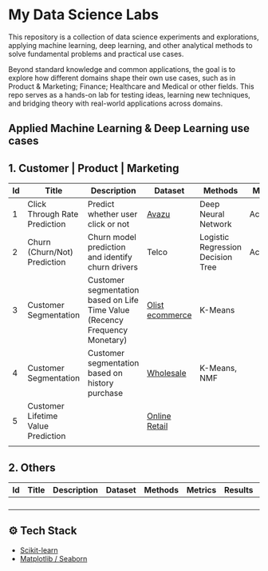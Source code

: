# My Data Science Labs

This repository is a collection of data science experiments and explorations, applying machine learning, deep learning, and other analytical methods to solve fundamental problems and practical use cases.

Beyond standard knowledge and common applications, the goal is to explore how different domains shape their own use cases, such as in Product & Marketing; Finance; Healthcare and Medical or other fields. This repo serves as a hands-on lab for testing ideas, learning new techniques, and bridging theory with real-world applications across domains.

## Applied Machine Learning & Deep Learning use cases

## 1. Customer | Product | Marketing

| **Id** | **Title** | **Description** | **Dataset** | **Methods** | **Metrics** | **Results** | **Note** |
|---|---|---|---|---|---|---|---|
| 1 | Click Through Rate Prediction  | Predict whether user click or not | [Avazu](https://www.kaggle.com/competitions/avazu-ctr-prediction/data) | Deep Neural Network | Accuracy | 0.8251 | Done |
| 2 | Churn (Churn/Not) Prediction | Churn model prediction and identify churn drivers | Telco | Logistic Regression Decision Tree | Accuracy  | 0.7053 | Done |
| 3 | Customer Segmentation | Customer segmentation based on Life Time Value (Recency Frequency Monetary) | [Olist ecommerce](https://www.kaggle.com/datasets/olistbr/brazilian-ecommerce) |K-Means|  |  | Done |
| 4 | Customer Segmentation | Customer segmentation based on history purchase | [Wholesale](https://www.kaggle.com/datasets/binovi/wholesale-customers-data-set) | K-Means, NMF |  |  | Done |
| 5 | Customer Lifetime Value Prediction |  | [Online Retail](https://archive.ics.uci.edu/dataset/502/online+retail+ii) |  |  |  |  |
|  |  |  |  |  |  |  |  |


## 2. Others
| **Id** | **Title**                     | **Description** | **Dataset** | **Methods** | **Metrics** | **Results** | **Note** |
|--------|-------------------------------|-----------------|-------------|-------------|-------------|-------------|----------|
|        |                               |                 |             |             |             |             |          |
|        |                               |                 |             |             |             |             |          |
|        |                               |                 |             |             |             |             |          |
|        |                               |                 |             |             |             |             |          |

## ⚙️ Tech Stack
- [Scikit-learn](https://scikit-learn.org/) 
- [Matplotlib / Seaborn](https://matplotlib.org/)    